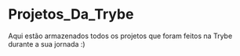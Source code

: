 # Projetos_Da_Trybe
Aqui estão armazenados todos os projetos que foram feitos na Trybe durante a sua jornada :)
